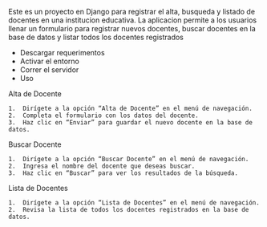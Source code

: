 Este es un proyecto en Django para registrar el alta, busqueda y listado de docentes en una institucion
educativa. La aplicacion permite a los usuarios llenar un formulario para registrar nuevos docentes,
buscar docentes en la base de datos y listar todos los docentes registrados

- Descargar requerimentos
- Activar el entorno
- Correr el servidor
- Uso

Alta de Docente

	1.	Dirígete a la opción “Alta de Docente” en el menú de navegación.
	2.	Completa el formulario con los datos del docente.
	3.	Haz clic en “Enviar” para guardar el nuevo docente en la base de datos.

Buscar Docente

	1.	Dirígete a la opción “Buscar Docente” en el menú de navegación.
	2.	Ingresa el nombre del docente que deseas buscar.
	3.	Haz clic en “Buscar” para ver los resultados de la búsqueda.

Lista de Docentes

	1.	Dirígete a la opción “Lista de Docentes” en el menú de navegación.
	2.	Revisa la lista de todos los docentes registrados en la base de datos.